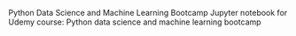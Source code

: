 Python Data Science and Machine Learning Bootcamp
Jupyter notebook for Udemy course: Python data science and machine learning bootcamp
